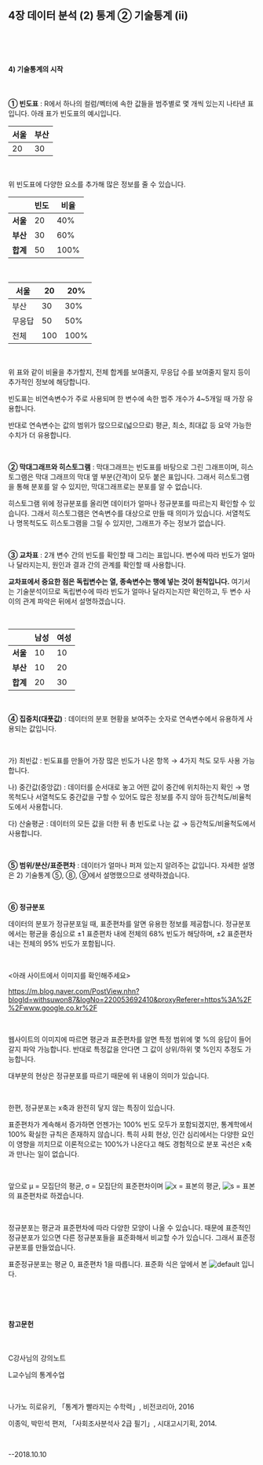 ## 4장 데이터 분석 (2) 통계 ② 기술통계 (ii)

​  

​  

#### 4) 기술통계의 시작

​     

**① 빈도표** : R에서 하나의 컬럼/벡터에 속한 값들을 범주별로 몇 개씩 있는지 나타낸 표입니다. 아래 표가 빈도표의 예시입니다.

| 서울 | 부산 |
| ---- | ---- |
| 20   | 30   |

​     

위 빈도표에 다양한 요소를 추가해 많은 정보를 줄 수 있습니다.

|          | 빈도 | 비율 |
| -------- | ---- | ---- |
| **서울** | 20   | 40%  |
| **부산** | 30   | 60%  |
| **합계** | 50   | 100% |

​  

| 서울   | 20   | 20%  |
| ------ | ---- | ---- |
| 부산   | 30   | 30%  |
| 무응답 | 50   | 50%  |
| 전체   | 100  | 100% |

​     

위 표와 같이 비율을 추가할지,  전체 합계를 보여줄지, 무응답 수를 보여줄지 말지 등이 추가적인 정보에 해당합니다.

빈도표는 비연속변수가 주로 사용되며 한 변수에 속한 범주 개수가 4~5개일 때 가장 유용합니다.

반대로 연속변수는 값의 범위가 많으므로(넓으므로) 평균, 최소, 최대값 등 요약 가능한 수치가 더 유용합니다.

​     

**② 막대그래프와 히스토그램** : 막대그래프는 빈도표를 바탕으로 그린 그래프이며, 히스토그램은 막대 그래프의 막대 옆 부분(간격)이 모두 붙은 표입니다. 그래서 히스토그램을 통해 분포를 알 수 있지만, 막대그래프로는 분포를 알 수 없습니다.

히스토그램 위에 정규분포를 올리면 데이터가 얼마나 정규분포를 따르는지 확인할 수 있습니다. 그래서 히스토그램은 연속변수를 대상으로 만들 때 의미가 있습니다. 서열척도나 명목척도도 히스토그램을 그릴 수 있지만, 그래프가 주는 정보가 없습니다.

​     

**③ 교차표** : 2개 변수 간의 빈도를 확인할 때 그리는 표입니다. 변수에 따라 빈도가 얼마나 달라지는지, 원인과 결과 간의 관계를 확인할 때 사용합니다.

**교차표에서 중요한 점은 독립변수는 열, 종속변수는 행에 넣는 것이 원칙입니다.** 여기서는 기술분석이므로 독립변수에 따라 빈도가 얼마나 달라지는지만 확인하고, 두 변수 사이의 관계 파악은 뒤에서 설명하겠습니다.

​     

|          | 남성 | 여성 |
| -------- | ---- | ---- |
| **서울** | 10   | 10   |
| **부산** | 10   | 20   |
| **합계** | 20   | 30   |

​         

**④ 집중치(대푯값)** : 데이터의 분포 현황을 보여주는 숫자로 연속변수에서 유용하게 사용되는 값입니다.

​  

가) 최빈값 : 빈도표를 만들어 가장 많은 빈도가 나온 항목 → 4가지 척도 모두 사용 가능합니다.

나) 중간값(중앙값) : 데이터를 순서대로 놓고 어떤 값이 중간에 위치하는지 확인 → 명목척도나 서열척도도 중간값을 구할 수 있어도 많은 정보를 주지 않아 등간척도/비율척도에서 사용합니다.

다) 산술평균 : 데이터의 모든 값을 더한 뒤 총 빈도로 나눈 값 → 등간척도/비율척도에서 사용합니다.

​     

**⑤ 범위/분산/표준편차** : 데이터가 얼마나 퍼져 있는지 알려주는 값입니다. 자세한 설명은 2) 기술통계 ⑤, ⑧, ⑨에서 설명했으므로 생략하겠습니다.

​     

**⑥ 정규분포**

데이터의 분포가 정규분포일 때, 표준편차를 알면 유용한 정보를 제공합니다. 정규분포에서는 평균을 중심으로 ±1 표준편차 내에 전체의 68% 빈도가 해당하며, ±2 표준편차 내는 전체의 95% 빈도가 포함됩니다.

​     

<아래 사이트에서 이미지를 확인해주세요>

https://m.blog.naver.com/PostView.nhn?blogId=withsuwon87&logNo=220053692410&proxyReferer=https%3A%2F%2Fwww.google.co.kr%2F

​  

웹사이트의 이미지에 따르면 평균과 표준편차를 알면 특정 범위에 몇 %의 응답이 들어갈지 파악 가능합니다. 반대로 특정값을 안다면 그 값이 상위/하위 몇 %인지 추정도 가능합니다.

대부분의 현상은 정규분포를 따르기 때문에 위 내용이 의미가 있습니다.

​  

한편, 정규분포는 x축과 완전히 닿지 않는 특징이 있습니다.

표준편차가 계속해서 증가하면 언젠가는 100%  빈도 모두가 포함되겠지만, 통계학에서 100% 확실한 규칙은 존재하지 않습니다. 특히 사회 현상, 인간 심리에서는 다양한 요인이 영향을 끼치므로 이론적으로는 100%가 나온다고 해도 경험적으로 분포 곡선은 x축과 만나는 일이 없습니다.

​     

앞으로 μ = 모집단의 평균, σ = 모집단의 표준편차이며   ![x](https://user-images.githubusercontent.com/43332543/46737856-95ea5f00-ccd7-11e8-8768-3159a2f53c90.png) = 표본의 평균,  ![s](https://user-images.githubusercontent.com/43332543/46737855-95ea5f00-ccd7-11e8-8494-a221a80d1d84.png) = 표본의 표준편차로 하겠습니다.

​  

정규분포는 평균과 표준편차에 따라 다양한 모양이 나올 수 있습니다. 때문에 표준적인 정규분포가 있으면 다른 정규분포들을 표준화해서 비교할 수가 있습니다. 그래서 표준정규분포를 만들었습니다.

표준정규분포는 평균 0, 표준편차 1을 따릅니다. 표준화 식은 앞에서 본  ![default](https://user-images.githubusercontent.com/43332543/46737857-9682f580-ccd7-11e8-9325-eb2a2144557d.png) 입니다.

​    

​     

#### 참고문헌

​     

C강사님의 강의노트

L교수님의 통계수업

​     

나가노 히로유키, 「통계가 빨라지는 수학력」, 비전코리아, 2016

이종익, 박민석 편저, 「사회조사분석사 2급 필기」, 시대고시기획, 2014.

​  

--2018.10.10

